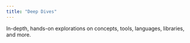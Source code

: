 ```yaml
---
title: "Deep Dives"
---
```


In-depth, hands-on explorations on concepts, tools, languages, libraries, and more.
